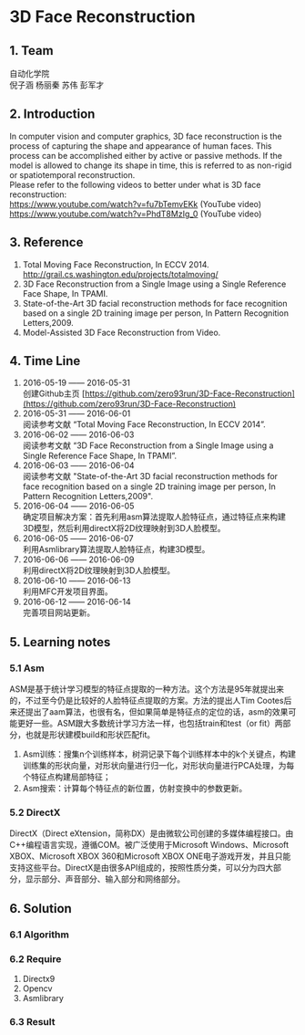 # 3D Face Reconstruction

## 1. Team

 自动化学院   
 倪子涵 杨丽秦 苏伟 彭军才

## 2. Introduction

 In computer vision and computer graphics, 3D face reconstruction is the process of capturing the shape and appearance of human faces. This process can be accomplished either by active or passive methods. If the model is allowed to change its shape in time, this is referred to as non-rigid or spatiotemporal reconstruction.  
 Please refer to the following videos to better under what is 3D face reconstruction:   
 https://www.youtube.com/watch?v=fu7bTemvEKk (YouTube video)  
 https://www.youtube.com/watch?v=PhdT8MzIg_0 (YouTube video)
 
## 3. Reference
1. Total Moving Face Reconstruction, In ECCV 2014.  http://grail.cs.washington.edu/projects/totalmoving/
2. 3D Face Reconstruction from a Single Image using a Single Reference Face Shape, In TPAMI.
3. State-of-the-Art 3D facial reconstruction methods for face recognition
based on a single 2D training image per person, In Pattern Recognition Letters,2009.
4. Model-Assisted 3D Face Reconstruction from Video.

## 4. Time Line
1. 2016-05-19 —— 2016-05-31  
创建Github主页  [https://github.com/zero93run/3D-Face-Reconstruction](https://github.com/zero93run/3D-Face-Reconstruction)
2. 2016-05-31 —— 2016-06-01  
阅读参考文献  “Total Moving Face Reconstruction, In ECCV 2014”.
3. 2016-06-02 —— 2016-06-03   
阅读参考文献   “3D Face Reconstruction from a Single Image using a Single Reference Face Shape, In TPAMI”.
4. 2016-06-03 —— 2016-06-04  
阅读参考文献  "State-of-the-Art 3D facial reconstruction methods for face recognition based on a single 2D training image per person, In Pattern Recognition Letters,2009".
5. 2016-06-04 —— 2016-06-05   
确定项目解决方案：首先利用asm算法提取人脸特征点，通过特征点来构建3D模型，然后利用directX将2D纹理映射到3D人脸模型。
6. 2016-06-05 —— 2016-06-07  
 利用Asmlibrary算法提取人脸特征点，构建3D模型。
7. 2016-06-06 —— 2016-06-09   
利用directX将2D纹理映射到3D人脸模型。
8. 2016-06-10 —— 2016-06-13  
利用MFC开发项目界面。
9. 2016-06-12 —— 2016-06-14  
完善项目网站更新。 

## 5. Learning notes
### 5.1 Asm
ASM是基于统计学习模型的特征点提取的一种方法。这个方法是95年就提出来的，不过至今仍是比较好的人脸特征点提取的方案。方法的提出人Tim Cootes后来还提出了aam算法，也很有名，但如果简单是特征点的定位的话，asm的效果可能更好一些。ASM跟大多数统计学习方法一样，也包括train和test（or fit）两部分，也就是形状建模build和形状匹配fit。

1.  Asm训练：搜集n个训练样本，树洞记录下每个训练样本中的k个关键点，构建训练集的形状向量，对形状向量进行归一化，对形状向量进行PCA处理，为每个特征点构建局部特征；
2.  Asm搜索：计算每个特征点的新位置，仿射变换中的参数更新。

### 5.2 DirectX
DirectX（Direct eXtension，简称DX）是由微软公司创建的多媒体编程接口。由C++编程语言实现，遵循COM。被广泛使用于Microsoft Windows、Microsoft XBOX、Microsoft XBOX 360和Microsoft XBOX ONE电子游戏开发，并且只能支持这些平台。DirectX是由很多API组成的，按照性质分类，可以分为四大部分，显示部分、声音部分、输入部分和网络部分。


## 6. Solution  

### 6.1 Algorithm 

### 6.2 Require
1. Directx9
2. Opencv
3. Asmlibrary

### 6.3 Result